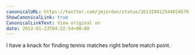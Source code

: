 ```yaml
---
canonicalURL: https://twitter.com/jmjordan/status/161310412544024576
ShowCanonicalLink: true
CanonicalLinkText: View original on
date: 2012-01-23T04:52:54+00:00
---
```

I have a knack for finding tennis matches right before match point.